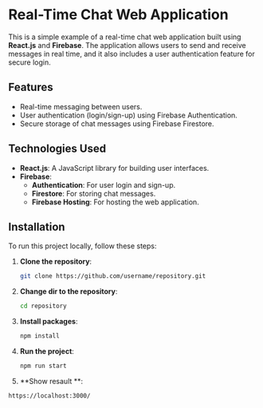 # Real-Time Chat Web Application

This is a simple example of a real-time chat web application built using **React.js** and **Firebase**. The application allows users to send and receive messages in real time, and it also includes a user authentication feature for secure login.

## Features

- Real-time messaging between users.
- User authentication (login/sign-up) using Firebase Authentication.
- Secure storage of chat messages using Firebase Firestore.

## Technologies Used

- **React.js**: A JavaScript library for building user interfaces.
- **Firebase**:
  - **Authentication**: For user login and sign-up.
  - **Firestore**: For storing chat messages.
  - **Firebase Hosting**: For hosting the web application.

## Installation

To run this project locally, follow these steps:

1. **Clone the repository**:
   ```bash
   git clone https://github.com/username/repository.git

2. **Change dir to the repository**:
   ```bash
   cd repository

3. **Install packages**:
   ```bash
   npm install

4. **Run the project**:
   ```bash
   npm run start

5.  **Show resault **:
   ```bash
   https://localhost:3000/
   
   
